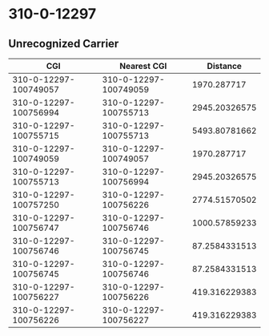 # 310-0-12297
## Unrecognized Carrier


| CGI | Nearest CGI | Distance |
|-----|-------------|----------|
| 310-0-12297-100749057 | 310-0-12297-100749059 | 1970.287717 |
| 310-0-12297-100756994 | 310-0-12297-100755713 | 2945.20326575 |
| 310-0-12297-100755715 | 310-0-12297-100755713 | 5493.80781662 |
| 310-0-12297-100749059 | 310-0-12297-100749057 | 1970.287717 |
| 310-0-12297-100755713 | 310-0-12297-100756994 | 2945.20326575 |
| 310-0-12297-100757250 | 310-0-12297-100756226 | 2774.51570502 |
| 310-0-12297-100756747 | 310-0-12297-100756746 | 1000.57859233 |
| 310-0-12297-100756746 | 310-0-12297-100756745 | 87.2584331513 |
| 310-0-12297-100756745 | 310-0-12297-100756746 | 87.2584331513 |
| 310-0-12297-100756227 | 310-0-12297-100756226 | 419.316229383 |
| 310-0-12297-100756226 | 310-0-12297-100756227 | 419.316229383 |
